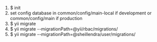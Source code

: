 1. $ init
2. set config database in common/config/main-local if development or  common/config/main if production
3. $ yii migrate
4. $ yii migrate --migrationPath=@yii/rbac/migrations/
5. $ yii migrate --migrationPath=@sheillendra/user/migrations/